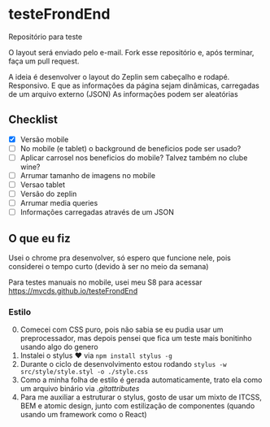 # testeFrondEnd
Repositório para teste


O layout será enviado pelo e-mail.
Fork esse repositório e, após terminar, faça um pull request.

A ideia é desenvolver o layout do Zeplin sem cabeçalho e rodapé. Responsivo. E que as informações da página sejam dinâmicas, carregadas de um arquivo externo (JSON)
As informações podem ser aleatórias

## Checklist

- [X] Versão mobile
- [ ] No mobile (e tablet) o background de beneficios pode ser usado?
- [ ] Aplicar carrosel nos beneficios do mobile? Talvez também no clube wine?
- [ ] Arrumar tamanho de imagens no mobile
- [ ] Versao tablet
- [ ] Versão do zeplin
- [ ] Arrumar media queries
- [ ] Informações carregadas através de um JSON

## O que eu fiz

Usei o chrome pra desenvolver, só espero que funcione nele, pois considerei o tempo curto (devido à ser no meio da semana)

Para testes manuais no mobile, usei meu S8 para acessar https://mvcds.github.io/testeFrondEnd

### Estilo

0. Comecei com CSS puro, pois não sabia se eu pudia usar um preprocessador, mas depois pensei que fica um teste mais bonitinho usando algo do genero
1. Instalei o stylus :heart: via `npm install stylus -g`
2. Durante o ciclo de desenvolvimento estou rodando `stylus -w src/style/style.styl -o ./style.css`
3. Como a minha folha de estilo é gerada automaticamente, trato ela como um arquivo binário via *.gitattributes*
4. Para me auxiliar a estruturar o stylus, gosto de usar um mixto de ITCSS, BEM e atomic design, junto com estilização de componentes (quando usando um framework como o React)
